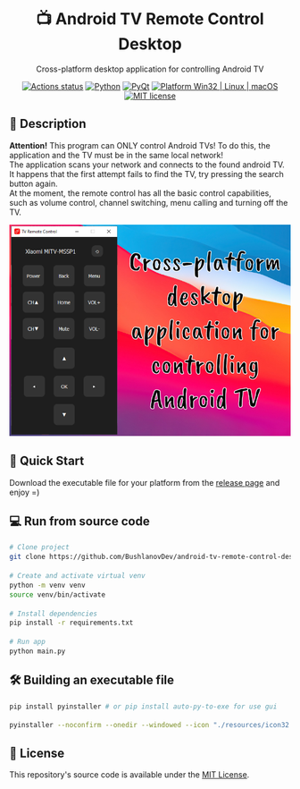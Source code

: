 <div align="center">
    <h1>📺 Android TV Remote Control Desktop</h1>
    <p>Cross-platform desktop application for controlling Android TV</p>

[![Actions status](https://github.com/BushlanovDev/android-tv-remote-control-desktop/actions/workflows/check.yml/badge.svg)](https://github.com/BushlanovDev/android-tv-remote-control-desktop/actions) 
[![Python](https://img.shields.io/badge/Python-3.12%2B-brightgreen)](https://www.python.org/downloads/)
[![PyQt](https://img.shields.io/badge/PyQt-5.15.11-brightgreen)](https://pypi.org/project/PyQt5/) 
[![Platform Win32 | Linux | macOS](https://img.shields.io/badge/Platform-Win32%20|%20Linux%20|%20macOS-brightgreen)]() 
[![MIT license](http://img.shields.io/badge/license-MIT-brightgreen.svg)](http://opensource.org/licenses/MIT) 
</div>


## 🌟 Description
**Attention!** This program can ONLY control Android TVs! To do this, the application and the TV must be in the same local network!  
The application scans your network and connects to the found android TV.  
It happens that the first attempt fails to find the TV, try pressing the search button again.  
At the moment, the remote control has all the basic control capabilities, such as volume control, channel switching, menu calling and turning off the TV.
<div align="center">
  <img src="https://github.com/BushlanovDev/android-tv-remote-control-desktop/blob/main/resources/screenshot.png?raw=true" alt="Android TV Remote Control Desktop Screenshot" width="800" />
</div>

## 🚀 Quick Start
Download the executable file for your platform from the [release page](https://github.com/BushlanovDev/android-tv-remote-control-desktop/releases) and enjoy =)

## 💻 Run from source code
```bash
# Clone project 
git clone https://github.com/BushlanovDev/android-tv-remote-control-desktop.git

# Create and activate virtual venv 
python -m venv venv
source venv/bin/activate

# Install dependencies
pip install -r requirements.txt

# Run app
python main.py
```

## 🛠️ Building an executable file
```bash
pip install pyinstaller # or pip install auto-py-to-exe for use gui

pyinstaller --noconfirm --onedir --windowed --icon "./resources/icon32.ico" --hidden-import "zeroconf._utils.ipaddress" --hidden-import "zeroconf._handlers.answers"  "./main.py"
```

## 📄 License

This repository's source code is available under the [MIT License](LICENSE).
